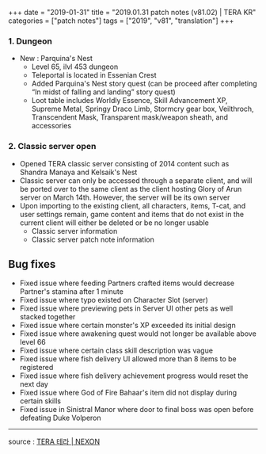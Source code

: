 +++
date = "2019-01-31"
title = "2019.01.31 patch notes (v81.02) | TERA KR"
categories = ["patch notes"]
tags = ["2019", "v81", "translation"]
+++

### 1. Dungeon
- New : Parquina's Nest
  - Level 65, ilvl 453 dungeon
  - Teleportal is located in Essenian Crest
  - Added Parquina's Nest story quest (can be proceed after completing “In midst of falling and landing” story quest)
  - Loot table includes Worldly Essence, Skill Advancement XP, Supreme Metal, Springy Draco Limb, Stormcry gear box, Veilthroch, Transcendent Mask, Transparent mask/weapon sheath, and accessories

### 2. Classic server open
- Opened TERA classic server consisting of 2014 content such as Shandra Manaya and Kelsaik's Nest
- Classic server can only be accessed through a separate client, and will be ported over to the same client as  the client hosting Glory of Arun server on March 14th. However, the server will be its own server
- Upon importing to the existing client, all characters, items, T-cat, and user settings remain, game content and items that do not exist in the current client will either be deleted or be no longer usable
  - Classic server information
  - Classic server patch note information

## Bug fixes

- Fixed issue where feeding Partners crafted items would decrease Partner's stamina after 1 minute
- Fixed issue where typo existed on Character Slot (server)
- Fixed issue where previewing pets in Server UI other pets as well stacked together
- Fixed issue where certain monster's XP exceeded its initial design
- Fixed issue where awakening quest would not longer be available above level 66
- Fixed issue where certain class skill description was vague
- Fixed issue where fish delivery UI allowed more than 8 items to be registered
- Fixed issue where fish delivery achievement progress would reset the next day
- Fixed issue where God of Fire Bahaar's item did not display during certain skills
- Fixed issue in Sinistral Manor where door to final boss was open before defeating Duke Volperon

----

source : [TERA 테라 | NEXON](http://tera.nexon.com/news/update/view.aspx?n4articlesn=377)
